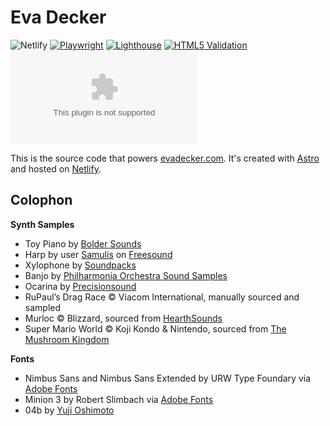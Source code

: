 # Eva Decker

![Netlify](https://img.shields.io/netlify/b5c441f8-5db7-4113-9c12-5ab385e5f080) [![Playwright](https://github.com/evadecker/evadecker.com/actions/workflows/playwright.yml/badge.svg)](https://github.com/evadecker/evadecker.com/actions/workflows/playwright.yml) [![Lighthouse](https://github.com/evadecker/evadecker.com/actions/workflows/lighthouse.yml/badge.svg)](https://github.com/evadecker/evadecker.com/actions/workflows/lighthouse.yml) [![HTML5 Validation](https://github.com/evadecker/evadecker.com/actions/workflows/w3c.yml/badge.svg)](https://github.com/evadecker/evadecker.com/actions/workflows/w3c.yml) ![GitHub](https://img.shields.io/github/license/evadecker/evadecker.com)

This is the source code that powers [evadecker.com](https://evadecker.com). It's created with [Astro](https://astro.build/) and hosted on [Netlify](https://www.netlify.com/).

## Colophon

**Synth Samples**

- Toy Piano by [Bolder Sounds](https://www.boldersounds.com/index.php?main_page=product_music_info&products_id=71)
- Harp by user [Samulis](https://freesound.org/people/Samulis/) on [Freesound](https://freesound.org/people/Samulis/packs/21029/)
- Xylophone by [Soundpacks](https://soundpacks.com/free-sound-packs/xylophone-samples-pack/)
- Banjo by [Philharmonia Orchestra Sound Samples](https://www.philharmonia.co.uk/explore/sound_samples/banjo)
- Ocarina by [Precisionsound](https://store.precisionsound.net/shop/peruvian-ocarina/)
- RuPaul’s Drag Race © Viacom International, manually sourced and sampled
- Murloc © Blizzard, sourced from [HearthSounds](https://maxtimkovich.com/hearthsounds?q=murloc)
- Super Mario World © Koji Kondo & Nintendo, sourced from [The Mushroom Kingdom](https://themushroomkingdom.net/media/smw/wav)

**Fonts**

- Nimbus Sans and Nimbus Sans Extended by URW Type Foundary via [Adobe Fonts](https://fonts.adobe.com/fonts/nimbus-sans)
- Minion 3 by Robert Slimbach via [Adobe Fonts](https://fonts.adobe.com/fonts/minion-3)
- 04b by [Yuji Oshimoto](http://www.04.jp.org/)
